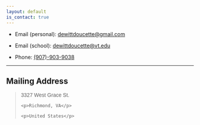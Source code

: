 ```yaml
---
layout: default
is_contact: true
---
```


* Email (personal): [dewittdoucette@gmail.com](mailto:dewittdoucette@gmail.com)
* Email (school): [dewittdoucette@vt.edu](mailto:dewittdoucette@vt.edu)

* Phone: [(907)-903-9038](tel:(907)-903-9038)

---

## Mailing Address

<blockquote style="font-family: Arial">
    <p>3327 West Grace St.</p>

    <p>Richmond, VA</p>

    <p>United States</p>
</blockquote>